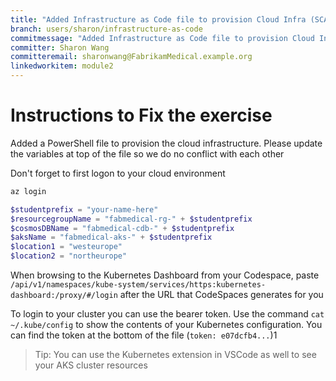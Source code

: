 ```yaml
---
title: "Added Infrastructure as Code file to provision Cloud Infra (SCALEUP-T001 Solution)"
branch: users/sharon/infrastructure-as-code
commitmessage: "Added Infrastructure as Code file to provision Cloud Infra :cloud:"
committer: Sharon Wang
committeremail: sharonwang@FabrikamMedical.example.org
linkedworkitem: module2
---
```

# Instructions to Fix the exercise

Added a PowerShell file to provision the cloud infrastructure. Please update the variables at top of the file so we do no conflict with each other

Don't forget to first logon to your cloud environment

```powershell
az login
```

```PowerShell
$studentprefix = "your-name-here"
$resourcegroupName = "fabmedical-rg-" + $studentprefix
$cosmosDBName = "fabmedical-cdb-" + $studentprefix
$aksName = "fabmedical-aks-" + $studentprefix
$location1 = "westeurope"
$location2 = "northeurope"
```

When browsing to the Kubernetes Dashboard from your Codespace, paste `/api/v1/namespaces/kube-system/services/https:kubernetes-dashboard:/proxy/#/login` after the URL that CodeSpaces generates for you

To login to your cluster you can use the bearer token. Use the command `cat ~/.kube/config` to show the contents of your Kubernetes configuration. You can find the token at the bottom of the file (`token: e07dcfb4...`)1

> Tip:
> You can use the Kubernetes extension in VSCode as well to see your AKS cluster resources
